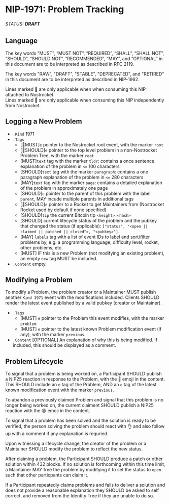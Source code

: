 # NIP-1971: Problem Tracking
###### STATUS: **DRAFT**

## Language

The key words “MUST”, “MUST NOT”, “REQUIRED”, “SHALL”, “SHALL NOT”, “SHOULD”, “SHOULD NOT”, “RECOMMENDED”, “MAY”, and “OPTIONAL” in this document are to be interpreted as described in RFC 2119.

The key words "RAW", "DRAFT", "STABLE", "DEPRECATED", and "RETIRED" in this document are to be interpreted as described in NIP-1962.

Lines marked 🚀 are only applicable when when consuming this NIP attached to Nostrocket.  
Lines marked 🍌 are only applicable when consuming this NIP independently from Nostrocket.


## Logging a New Problem
* `.Kind` 1971
* `.Tags`
	* [🚀MUST]`e` pointer to the Nostrocket root event, with the marker `root`
	* [🍌SHOULD]`e` pointer to the top level problem in a non-Nostrocket Problem Tree, with the marker `root`
	* [MUST]`text` tag with the marker `tldr`: contains a once sentence explanation of the problem in `<=` 100 characters
	* [SHOULD]`text` tag with the marker `paragraph`: contains a one paragraph explanation of the problem in `<=` 280 characters
	* [MAY]`text` tag with the marker `page`: contains a detailed explanation of the problem in approximately one page
	* [SHOULD]`e` pointer to the parent of this problem with the label `parent`, MAY incude multiple parents in additional tags
	* [🚀SHOULD]`e` pointer to a Rocket to get Maintainers from (Nostrocket Rocket used by default if none specified)
	* [SHOULD]`tip` the current Bitcoin tip `<height>:<hash>`
	* [SHOULD] current lifecycle status of the problem and the pubkey that changed the status (if applicable): `["status", "<open || claimed || patched || closed">, "<pubkey>"]`.
	* [MAY] `labels` tag with a list of event IDs to label and sort/filter problems by, e.g. a programming language, difficulty level, rocket, other problems, etc. 
	* [MUST] IF this is a new Problem (not modifying an existing problem), an empty `new` tag MUST be included. 
* `.Content` empty.

## Modifying a Problem

To modify a Problem, the problem creator or a Maintainer MUST publish another `Kind 1971` event with the modifications included. Clients SHOULD render the latest event published by a valid pubkey (creator or Maintainer).
* `.Tags`
	* [MUST] `e` pointer to the Problem this event modifies, with the marker `problem`
	* [MUST] `e` pointer to the latest known Problem modification event (if any), with the marker `previous`.
* `.Content` [OPTIONAL] An explanation of why this is being modified. If included, this should be displayed as a comment.


## Problem Lifecycle
To signal that a problem is being worked on, a Participant SHOULD publish a NIP25 reaction in response to the Problem, with the 💪 emoji in the content. This SHOULD include an `e` tag of the Problem, AND an `e` tag of the latest known modification event with the marker `previous`.

To abandon a previously claimed Problem and signal that this problem is no longer being worked on, the current claiment SHOULD publish a NIP25 reaction with the 😓 emoji in the content.

To signal that a problem has been solved and the solution is ready to be verified, the person solving the problem should react with 👌 and also follow up with a comment if any explanation is requried.

Upon witnessing a lifecycle change, the creator of the problem or a Maintainer SHOULD modify the problem to reflect the new status.

After claiming a problem, the Participant SHOULD produce a patch or other solution within 432 blocks. If no solution is forthcoming within this time limit, a Maintainer MAY free the problem by modifying it to set the status to `open` such that other particpants can claim it.

If a Participant repeatedly claims problems and fails to deliver a solution and does not provide a reasonable explanation they SHOULD be asked to self correct, and removed from the Identity Tree if they are unable to do so.
